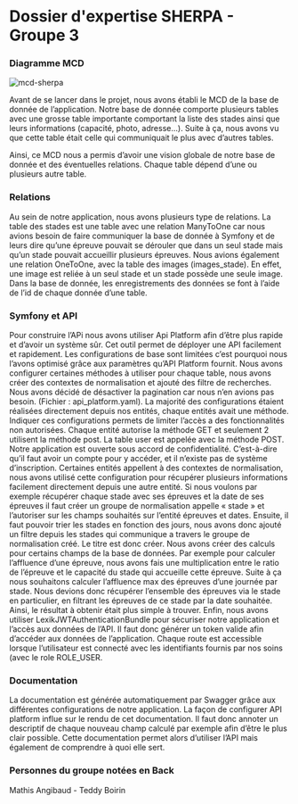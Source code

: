 # Dossier d'expertise SHERPA - Groupe 3

### Diagramme MCD

![mcd-sherpa](https://teddyboirin.com/assets/MCD-sherpa.png)

Avant de se lancer dans le projet, nous avons établi le MCD de la base de donnée de l’application. Notre base de donnée comporte plusieurs tables avec une grosse table importante comportant la liste des stades ainsi que leurs informations (capacité, photo, adresse...). Suite à ça, nous avons vu que cette table était celle qui communiquait le plus avec d’autres tables.

Ainsi, ce MCD nous a permis d’avoir une vision globale de notre base de donnée et des éventuelles relations. Chaque table dépend d’une ou plusieurs autre table.

### Relations

Au sein de notre application, nous avons plusieurs type de relations. La table des stades est une table avec une relation ManyToOne car nous avions besoin de faire communiquer
la base de donnée à Symfony et de leurs dire qu’une épreuve pouvait se dérouler que dans un seul stade mais qu’un stade pouvait accueillir plusieurs épreuves.
Nous avions également une relation OneToOne, avec la table des images (images_stade). En effet, une image est reliée à un seul stade et un stade possède une seule image.
Dans la base de donnée, les enregistrements des données se font à l’aide de l’id de chaque donnée d’une table.


### Symfony et API 

Pour construire l’APi nous avons utiliser Api Platform afin d’être plus rapide et d’avoir un système sûr. Cet outil permet de déployer une API facilement et rapidement. Les configurations de base sont limitées c’est pourquoi nous l’avons optimisé grâce aux paramètres qu’API Platform fournit. Nous avons configurer certaines méthodes à utiliser pour chaque table, nous avons créer des contextes de normalisation et ajouté des filtre de recherches. Nous avons décidé de désactiver la pagination car nous n’en avions pas besoin. (Fichier : api_platform.yaml).
La majorité des configurations étaient réalisées directement depuis nos entités, chaque entités avait une méthode. Indiquer ces configurations permets de limiter l’accès a des fonctionnalités non autorisées. Chaque entité autorise la méthode GET et seulement 2 utilisent la méthode post.
La table user est appelée avec la méthode POST. Notre application est ouverte sous accord de confidentialité. C’est-à-dire qu’il faut avoir un compte pour y accéder, et il n’existe pas de système d’inscription.
Certaines entités appellent à des contextes de normalisation, nous avons utilisé cette configuration pour récupérer plusieurs informations facilement directement depuis une autre entité.
Si nous voulons par exemple récupérer chaque stade avec ses épreuves et la date de ses épreuves il faut créer un groupe de normalisation appelle « stade » et l’autoriser sur les champs souhaités sur l’entité épreuves et dates.
Ensuite, il faut pouvoir trier les stades en fonction des jours, nous avons donc ajouté un filtre depuis les stades qui communique a travers le groupe de normalisation créé. Le titre est donc créer.
Nous avons créer des calculs pour certains champs de la base de données. Par exemple pour calculer l’affluence d’une épreuve, nous avons fais une multiplication entre le ratio de l’épreuve et le capacité du stade qui accueille cette épreuve. Suite à ça nous souhaitons calculer l’affluence max des épreuves d’une journée par stade. Nous devions donc récupérer l’ensemble des épreuves via le stade en particulier, en filtrant les épreuves de ce stade par la date souhaitée. Ainsi, le résultat à obtenir était plus simple à trouver.
Enfin, nous avons utiliser LexikJWTAuthenticationBundle pour sécuriser notre application et l’accès aux données de l’API. Il faut donc générer un token valide afin d’accéder aux données de l’application. Chaque route est accessible lorsque l’utilisateur est connecté avec les identifiants fournis par nos soins (avec le role ROLE_USER.

### Documentation

La documentation est générée automatiquement par Swagger grâce aux différentes configurations de notre application. La façon de configurer API platform influe sur le rendu de cet documentation. Il faut donc annoter un descriptif de chaque nouveau champ calculé par exemple afin d’être le plus clair possible. Cette documentation permet alors d’utiliser l’API mais également de comprendre à quoi elle sert.

### Personnes du groupe notées en Back

Mathis Angibaud - Teddy Boirin 

 
